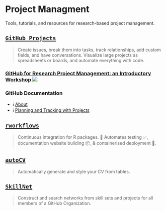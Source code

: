 # Project Managment

Tools, tutorials, and resources for research-based project management.


## [`GitHub Projects`](https://github.com/features/issues)
> Create issues, break them into tasks, track relationships, add custom fields, and have conversations. Visualize large projects as spreadsheets or boards, and automate everything with code.

<a href="https://youtu.be/zTNDo4PGTds?si=Ceb0HCvjrk9I2Pxx" target="_blank">
<h3>GitHub for Research Project Management: an Introductory Workshop</3>
<img src="https://img.youtube.com/vi/zTNDo4PGTds/0.jpg">
</a> 

### GitHub Documentation  
- ℹ️ [About](https://docs.github.com/en/issues/planning-and-tracking-with-projects/learning-about-projects/about-projects)
- ℹ️ [Planning and Tracking with Projects](https://docs.github.com/en/issues/planning-and-tracking-with-projects)

## [`rworkflows`](https://github.com/neurogenomics/rworkflows)  
> Continuous integration for R packages. 🔀 Automates testing ✅, documentation website building 📦, & containerised deployment 🐳.

## [`autoCV`](https://github.com/bschilder/autoCV)  
> Automatically generate and style your CV from tables.

## [`SkillNet`](https://github.com/neurogenomics/SkillNet)  
> Construct and search networks from skill sets and projects for all members of a GitHub Organization.
